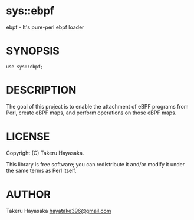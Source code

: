 # sys::ebpf

ebpf - It's pure-perl ebpf loader

# SYNOPSIS

    use sys::ebpf;

# DESCRIPTION

The goal of this project is to enable the attachment of eBPF programs from Perl, create eBPF maps, and perform operations on those eBPF maps.

# LICENSE

Copyright (C) Takeru Hayasaka.

This library is free software; you can redistribute it and/or modify
it under the same terms as Perl itself.

# AUTHOR

Takeru Hayasaka <hayatake396@gmail.com>
